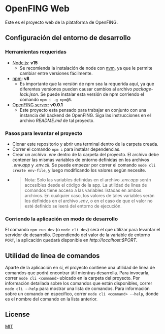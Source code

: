 # OpenFING Web

Este es el proyecto web de la plataforma de OpenFING.

## Configuración del entorno de desarrollo

### Herramientas requeridas

-   [Node.js](https://nodejs.org/en/): **v15**
    -   Se recomienda la instalación de node con [nvm](https://github.com/nvm-sh/nvm), ya que le permite cambiar entre versiones fácilmente.
-   [npm](https://www.npmjs.com/): **v8**
    -   Es importante que la versión de npm sea la requerida aquí, ya que diferentes versiones pueden causar cambios al archivo _package-lock.json_. Se puede instalar esta versión de npm corriendo el comando `npm i -g npm@8`.
-   [OpenFING server](https://github.com/sangonz193/openfing-server): **v0.0.1**
    -   Este proyecto esta pensado para trabajar en conjunto con una instancia del backend de OpenFING. Siga las instrucciones en el archivo _README.md_ de tal proyecto.

### Pasos para levantar el proyecto

-   Clonar este repositorio y abrir una terminal dentro de la carpeta creada.
-   Correr el comando `npm i` para instalar dependencias.
-   Crear un archivo _.env_ dentro de la carpeta del proyecto. El archivo debe contener las mismas variables de entorno definidas en los archivos _.env.app_ y _.env.cli_. Se puede empezar por correr el comando `node cli create env-file`, y luego modificando los valores según necesite.
-   > Nota: Solo las variables definidas en el archivo _.env.app_ serán accesibles desde el código de la app. La utilidad de linea de comandos tiene acceso a las variables listadas en ambos archivos. En cualquier caso, los valores de tales variables serán los definidos en el archivo _.env_, o en el caso de que el valor no esté definido se leerá del entorno de ejecución.

### Corriendo la aplicación en modo de desarrollo

El comando `npm run dev` (o `node cli dev`) será el que utilizar para levantar el servidor de desarrollo. Dependiendo del valor de la variable de entorno `PORT`, la aplicación quedará disponible en _http<span></span>://localhost:$PORT_.

## Utilidad de linea de comandos

Aparte de la aplicación en sí, el proyecto contiene una utilidad de linea de comandos que podrá encontrar útil mientras desarrolla. Para invocarla, correr `node cli <command>` ubicado en la carpeta del proyecto. Por información detallada sobre los comandos que están disponibles, correr `node cli --help` para mostrar una lista de comandos. Para información sobre un comando en específico, correr `node cli <command> --help`, donde _<command>_ es el nombre del comando en la lista anterior.

## License

[MIT](https://choosealicense.com/licenses/mit/)
